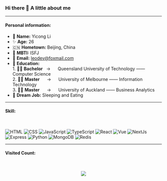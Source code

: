 ### Hi there 👋  A little about me

---

<h4>Personal information:</h4>

- 🧐 **Name:** Yicong Li
- ✨ **Age:** 26
- 🇨🇳 **Hometown:** Beijing, China
- 🧌 **MBTI:** ISFJ
- 📧 **Email:** leodev@foxmail.com
- 🎒 **Education:**
   <br /> 1. 🧑‍🎓 **Bachelor** &nbsp; -> &nbsp;&nbsp;&nbsp;&nbsp; Queensland University of Technology —— Computer Science  
   2. 🧑‍🎓 **Master** &nbsp;&nbsp;&nbsp;&nbsp; -> &nbsp;&nbsp;&nbsp;&nbsp;&nbsp;University of Melbourne —— Information Technology
     <br /> 3. 🧑‍🎓 **Master** &nbsp;&nbsp;&nbsp;&nbsp; -> &nbsp;&nbsp;&nbsp;&nbsp;&nbsp;University of Auckland —— Business Analytics
- 🥹 **Dream Job:** Sleeping and Eating 

---

<h4>Skill:</h4>
<br>

![HTML](https://img.shields.io/badge/-HTML-E34F26?logo=HTML5&logoColor=white&style=flat)
![CSS](https://img.shields.io/badge/-CSS-1572B6?logo=CSS3&logoColor=white&style=flat)
![JavaScript](https://img.shields.io/badge/-JavaScript-F7DF1E?logo=javascript&logoColor=white&style=flat)
![TypeScript](https://img.shields.io/badge/-TypeScript-3178C6?logo=TypeScript&logoColor=white&style=flat)
![React](https://img.shields.io/badge/-React.js-61DAFB?logo=react&logoColor=white&style=flat)
![Vue](https://img.shields.io/badge/-Vue.js-4FC08D?logo=vuedotjs&logoColor=white&style=flat)
![NextJs](https://img.shields.io/badge/-Next.js-000000?logo=nextdotjs&logoColor=white&style=flat)
![Express](https://img.shields.io/badge/-Express-000000?logo=Express&logoColor=white&style=flat)
![Python](https://img.shields.io/badge/-Python-3776AB?logo=Python&logoColor=white&style=flat)
![MongoDB](https://img.shields.io/badge/-MongoDB-47A248?logo=mongodb&logoColor=white&style=flat)
![Redis](https://img.shields.io/badge/-Redis-FF4438?logo=Redis&logoColor=white&style=flat)



---
<h4>Visited Count:</h4> 
<br>
<p align="center"> 
  <img src="https://profile-counter.glitch.me/Yicong-Lii/count.svg" />
</p>

